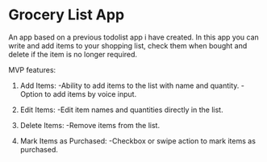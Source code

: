 # Grocery List App
 An app based on a previous todolist app i have created. In this app you can write and add items to your shopping list, check them when bought and delete if the item is no longer required.

 MVP features:
1. Add Items:
   -Ability to add items to the list with name and quantity.
   -Option to add items by voice input.

2. Edit Items:
   -Edit item names and quantities directly in the list.
   
3. Delete Items:
   -Remove items from the list.

4. Mark Items as Purchased:
   -Checkbox or swipe action to mark items as purchased.
